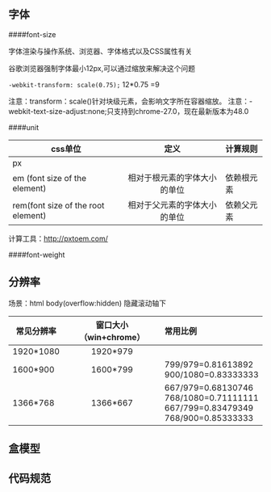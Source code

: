 字体
-----



####font-size

字体渲染与操作系统、浏览器、字体格式以及CSS属性有关

谷歌浏览器强制字体最小12px,可以通过缩放来解决这个问题

`-webkit-transform: scale(0.75);`  12*0.75 =9

注意：transform：scale()针对块级元素，会影响文字所在容器缩放。
注意：-webkit-text-size-adjust:none;只支持到chrome-27.0，现在最新版本为48.0


####unit


|css单位|定义       |计算规则|
|-------|:---------:|:-------|
|px     |           |        |
|em (font size of the element)  |  相对于根元素的字体大小的单位|依赖根元素|
|rem(font size of the root element)| 相对于父元素的字体大小的单位 |依赖父元素|


计算工具：http://pxtoem.com/

  
####font-weight


分辨率
------

场景：html body(overflow:hidden) 隐藏滚动轴下

|常见分辨率|窗口大小（win+chrome）|常用比例           |
|----------|:--------------------:|:------------------|
|1920*1080 |              1920*979|                   |
|1600*900  |              1600*799|799/979=0.81613892 <br> 900/1080=0.83333333|
|1366*768  |              1366*667|667/979=0.68130746 <br> 768/1080=0.71111111 <br> 667/799=0.83479349 <br> 768/900=0.85333333 |


盒模型
-------

代码规范
--------
